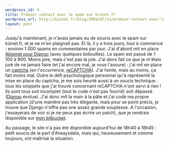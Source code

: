 ```yaml
--- 
wordpress_id: 4
title: Premier contact avec le spam sur kiznet.fr
wordpress_url: http://kiznet.fr/blog/2009/07/14/premier-contact-avec-le-spam-sur-kiznetfr/
layout: post
---
```

<p>Jusqu'à maintenant, je n'avais jamais eu de soucis avec le spam sur kiznet.fr, et je ne m'en plaignait pas.
Et là, il y a trois jours, tout à commencé : environ 1 000 spams en commentaires par jour.
J'ai d'abord mit en place <a class="reference external" href="http://sciyoshi.com/blog/2008/aug/27/using-akismet-djangos-new-comments-framework/">Akismet pour Django</a> (avec quelques bidouilles). Le spam est passé de 1 100 à 900. Moins pire, mais c'est pas la joie.
J'ai alors fait ce que je m'étais juré de ne jamais faire (et j'ai encore mal, je vous l'assure) : j'ai mit en place un <a class="reference external" href="http://fr.wikipedia.org/wiki/Captcha">captcha</a> (en l'occurrence, <a class="reference external" href="http://recaptcha.net/">reCAPTCHA</a>). J'ai honte, mais au moins, ça fait moins mal.
Outre le défi psychologique personnel qu'à représenté la mise en place du captcha, je me suis heurté aussi à un soucis technique : tous les snippets que j'ai trouvé concernant reCAPTCHA n'ont servi à rien ! Ils sont tous soit incomplet (tout le code n'est pas fournit) soit dépassé (<a class="reference external" href="http://www.djangoproject.com/">Django</a> évolue). J'ai donc mit la main à la pâte et j'ai codé ma propre application (d'une manière pas très élégante, mais pour se point précis, je trouve que Django n'offre pas une assez grande souplesse. A l'occasion, j'essayerais de voir si je ne peux pas écrire un patch), que je rendrais disponible sur <a class="reference external" href="http://bitbucket.org/Kizlum/">mon bitbucket</a>.</p>

<p>Au passage, le  site n'a pas été disponible aujourd'hui de 18h40 à 18h45 : petit soucis de la part d'Alwaysdata, mais qui, heureusement et comme toujours, ont maîtrisé la situation.</p>
